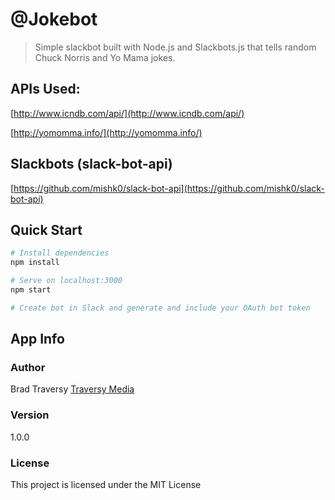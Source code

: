 # @Jokebot

> Simple slackbot built with Node.js and Slackbots.js that tells random Chuck Norris and Yo Mama jokes.

## APIs Used:
[http://www.icndb.com/api/](http://www.icndb.com/api/)

[http://yomomma.info/](http://yomomma.info/)

## Slackbots (slack-bot-api)
[https://github.com/mishk0/slack-bot-api](https://github.com/mishk0/slack-bot-api)

## Quick Start

``` bash
# Install dependencies
npm install

# Serve on localhost:3000
npm start

# Create bot in Slack and generate and include your OAuth bot token
```

## App Info

### Author

Brad Traversy
[Traversy Media](http://www.traversymedia.com)

### Version

1.0.0

### License

This project is licensed under the MIT License
